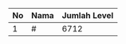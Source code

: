 | No | Nama            | Jumlah Level |
|----|-----------------|--------------|
| 1  | #    |    6712        |
